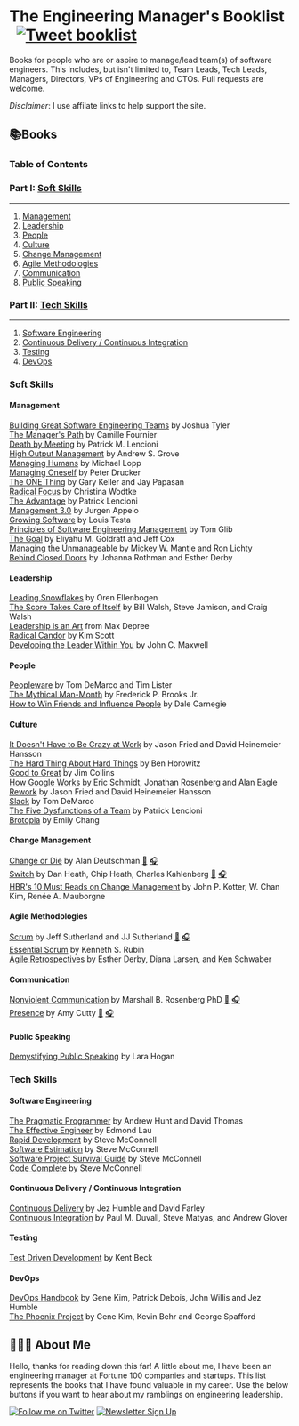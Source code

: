 
# The Engineering Manager's Booklist &nbsp; [![Tweet booklist](https://img.shields.io/twitter/url/:protocol(https|http)/:hostAndPath.svg?style=social)](https://twitter.com/home?status=The%20Engineering%20Manager%27s%20Booklist%20%40jesselpalmer%20https%3A%2F%2Fgithub.com%2Fjesselpalmer%2Fthe-engineering-managers-booklist)

Books for people who are or aspire to manage/lead team(s) of software engineers. This includes, but isn't limited to, Team Leads, Tech Leads, Managers, Directors, VPs of Engineering and CTOs. Pull requests are welcome.

*Disclaimer*: I use affilate links to help support the site.

## 📚Books

### Table of Contents

### Part I: [Soft Skills](#soft-skills)

---

1. [Management](#management)
1. [Leadership](#leadership)
1. [People](#people)
1. [Culture](#culture)
1. [Change Management](#change-management)
1. [Agile Methodologies](#agile-methodologies)
1. [Communication](#communication)
1. [Public Speaking](#public-speaking)

### Part II: [Tech Skills](#tech-skills)

---

1. [Software Engineering](#software-engineering)  
1. [Continuous Delivery / Continuous Integration](#continuous-delivery--continuous-integration)  
1. [Testing](#testing)
1. [DevOps](#DevOps)

### Soft Skills

#### Management

[Building Great Software Engineering Teams](https://amzn.to/2ExjxDi) by Joshua Tyler  
[The Manager's Path](https://amzn.to/2XmUJW2) by Camille Fournier  
[Death by Meeting](https://amzn.to/2Exzfyq) by Patrick M. Lencioni  
[High Output Management](https://amzn.to/2tGnM9m) by Andrew S. Grove  
[Managing Humans](https://amzn.to/2BRGJdK) by Michael Lopp  
[Managing Oneself](https://amzn.to/2VtSb75) by Peter Drucker  
[The ONE Thing](https://amzn.to/2EzHIkT) by Gary Keller and Jay Papasan  
[Radical Focus](https://amzn.to/2EiDFYC) by Christina Wodtke  
[The Advantage](https://amzn.to/2H7MCXF) by Patrick Lencioni  
[Management 3.0](https://amzn.to/2HaqDzH) by Jurgen Appelo  
[Growing Software](https://amzn.to/2BVxNnQ) by Louis Testa  
[Principles of Software Engineering Management](https://amzn.to/2tDZpJA) by Tom Glib  
[The Goal](https://amzn.to/2T81QU9) by Eliyahu M. Goldratt and Jeff Cox  
[Managing the Unmanageable](https://amzn.to/2tKuECF) by Mickey W. Mantle and Ron Lichty  
[Behind Closed Doors](https://amzn.to/2VpHqCx) by Johanna Rothman and Esther Derby

#### Leadership

[Leading Snowflakes](http://leadingsnowflakes.com/) by Oren Ellenbogen  
[The Score Takes Care of Itself](https://amzn.to/2SxnVGj) by Bill Walsh, Steve Jamison, and Craig Walsh  
[Leadership is an Art](https://amzn.to/2Ewby8H) from Max Depree  
[Radical Candor](https://amzn.to/2SyNab8) by Kim Scott  
[Developing the Leader Within You](https://amzn.to/2tMDRdH) by John C. Maxwell  

#### People

[Peopleware](https://amzn.to/2tHmz1Q) by Tom DeMarco and Tim Lister  
[The Mythical Man-Month](https://amzn.to/2C00XlT) by Frederick P. Brooks Jr.  
[How to Win Friends and Influence People](https://amzn.to/2EsNV0J) by Dale Carnegie  

#### Culture

[It Doesn't Have to Be Crazy at Work](https://amzn.to/2EnPNI4) by Jason Fried and David Heinemeier Hansson  
[The Hard Thing About Hard Things](https://amzn.to/2Es7p5m) by Ben Horowitz  
[Good to Great](https://amzn.to/2Xu9WER) by Jim Collins  
[How Google Works](https://amzn.to/2GU9sTo) by Eric Schmidt, Jonathan Rosenberg and Alan Eagle  
[Rework](https://amzn.to/2TaCpRx) by Jason Fried and David Heinemeier Hansson  
[Slack](https://amzn.to/2Xw0twR) by Tom DeMarco  
[The Five Dysfunctions of a Team](https://amzn.to/2NBtlPK) by Patrick Lencioni  
[Brotopia](https://amzn.to/2SDVmai) by Emily Chang  

#### Change Management

[Change or Die](https://amzn.to/2NBgTPR) by Alan Deutschman [📘](https://amzn.to/2NBgTPR) [🎧](https://amzn.to/2Hgn7ne)  
[Switch](https://amzn.to/2GV3rFZ) by Dan Heath, Chip Heath, Charles Kahlenberg [📘](https://amzn.to/2GV3rFZ) [🎧](https://amzn.to/2Tk8I0I)  
[HBR's 10 Must Reads on Change Management](https://amzn.to/2NBBu6S) by John P. Kotter, W. Chan Kim, Renée A. Mauborgne  

#### Agile Methodologies

[Scrum](https://amzn.to/2IXg2uu) by Jeff Sutherland and JJ Sutherland [📘](https://amzn.to/2IXg2uu) [🎧](https://amzn.to/2SOhpuO)  
[Essential Scrum](https://amzn.to/2Ugg41t) by Kenneth S. Rubin  
[Agile Retrospectives](https://amzn.to/2XsnwbQ) by Esther Derby, Diana Larsen, and Ken Schwaber  

#### Communication

[Nonviolent Communication](https://amzn.to/2ErH47y) by Marshall B. Rosenberg PhD [📘](https://amzn.to/2ErH47y) [🎧](https://amzn.to/2IYp2PP)  
[Presence](https://amzn.to/2EAT5aV) by Amy Cutty [📘](https://amzn.to/2EAT5aV) [🎧](https://amzn.to/2ES4Kn0)  

#### Public Speaking

[Demystifying Public Speaking](https://amzn.to/2XAmbzV) by Lara Hogan  

### Tech Skills

#### Software Engineering

[The Pragmatic Programmer](https://amzn.to/2tNfTz5) by Andrew Hunt and David Thomas  
[The Effective Engineer](https://amzn.to/2ExGNjo) by Edmond Lau  
[Rapid Development](https://amzn.to/2GXwity) by Steve McConnell  
[Software Estimation](https://amzn.to/2HcWjEm) by Steve McConnell  
[Software Project Survival Guide](https://amzn.to/2EHMBZd) by Steve McConnell  
[Code Complete](https://amzn.to/2UmpOr6) by Steve McConnell  

#### Continuous Delivery / Continuous Integration

[Continuous Delivery](https://amzn.to/2TdNm4P) by Jez Humble and David Farley  
[Continuous Integration](https://amzn.to/2Vvg6mo) by Paul M. Duvall, Steve Matyas, and Andrew Glover  

#### Testing

[Test Driven Development](https://amzn.to/2Eyr83E) by Kent Beck  

#### DevOps

[DevOps Handbook](https://amzn.to/2tOw7bq) by Gene Kim, Patrick Debois, John Willis and Jez Humble  
[The Phoenix Project](https://amzn.to/2EvzUiD) by Gene Kim, Kevin Behr and George Spafford  

## 👨🏾‍💻 About Me

Hello, thanks for reading down this far! A little about me, I have been an engineering manager at Fortune 100 companies and startups. This list represents the books that I have found valuable in my career. Use the below buttons if you want to hear about my ramblings on engineering leadership.

 [![Follow me on Twitter](https://img.shields.io/badge/Follow%20me%20on%20Twitter-%40jesselpalmer-blue.svg)](https://twitter.com/jesselpalmer) [![Newsletter Sign Up](https://img.shields.io/badge/Sign%20up%20for%20my%20Newsletter-On%20Engineering%20Leadership-blue.svg)](https://tinyletter.com/jesselpalmer)
